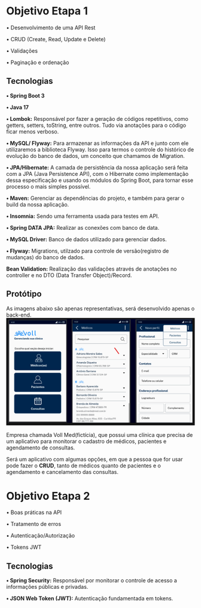 <b><h1>Objetivo Etapa 1</h1></b>

• Desenvolvimento de uma API Rest

• CRUD (Create, Read, Update e Delete)

• Validações

• Paginação e ordenação

<b><h2>Tecnologias</h2></b>

**• Spring Boot 3**

**• Java 17**

**• Lombok:**
Responsável por fazer a geração de códigos repetitivos, como getters, setters, toString, entre outros. Tudo via anotações para o código ficar menos verboso.

**• MySQL/ Flyway:**
Para armazenar as informações da API e junto com ele utilizaremos a biblioteca Flyway. Isso para termos o controle do histórico de evolução do banco de dados, um conceito que chamamos de Migration.

**• JPA/Hibernate:**
A camada de persistência da nossa aplicação será feita com a JPA (Java Persistence API), com o Hibernate como implementação dessa especificação e usando os módulos do Spring Boot, para tornar esse processo o mais simples possível.

**• Maven:**
Gerenciar as dependências do projeto, e também para gerar o build da nossa aplicação.

**• Insomnia:**
Sendo uma ferramenta usada para testes em API.

**• Spring DATA JPA:**
Realizar as conexões com banco de data.

**• MySQL Driver:**
Banco de dados utilizado para gerenciar dados.

**• Flyway:**
Migrations, utilzado para controle de versão(registro de mudanças) do banco de dados.

**Bean Validation:**
Realização das validações através de anotações no controller e no DTO (Data Transfer Object)/Record.

<b><h2>Protótipo</h2></b>
As imagens abaixo são apenas representativas, será desenvolvido apenas o back-end.
![Imagem representativa do programa](PrototipoProjeto.png)


Empresa chamada Voll Med(fictícia), que possui uma clínica que precisa de um aplicativo para monitorar o cadastro de médicos, pacientes e agendamento de consultas.

Será um aplicativo com algumas opções, em que a pessoa que for usar pode fazer o <b>CRUD</b>, tanto de médicos quanto de pacientes e o agendamento e cancelamento das consultas.

<b><h1>Objetivo Etapa 2</h1></b>

• Boas práticas na API

• Tratamento de erros

• Autenticação/Autorização

• Tokens JWT

<b><h2>Tecnologias</h2></b>

**• Spring Security:**
Responsável por monitorar o controle de acesso a informações públicas e privadas.

**• JSON Web Token (JWT):**
Autenticação fundamentada em tokens.